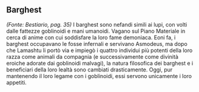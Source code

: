 ## **Barghest**

_(Fonte: Bestiario, pag. 35)_ I barghest sono nefandi simili ai lupi, con volti
dalle fattezze goblinoidi e mani umanoidi. Vagano sul Piano Materiale in cerca
di anime con cui soddisfare la loro fame demoniaca. Eoni fa, i barghest
occupavano le fosse infernali e servivano Asmodeus, ma dopo che Lamashtu li
portò via e impiegò i quattro individui più potenti della loro razza come
animali da compagnia (e successivamente come divinità eroiche adorate dai
goblinoidi malvagi), la natura filosofica dei barghest e i beneficiari della
loro lealtà sono cambiati drasticamente. Oggi, pur mantenendo il loro legame con
i goblinoidi, essi servono unicamente i loro appetiti.
